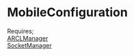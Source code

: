# MobileConfiguration
Requires;<br>
[ARCLManager](https://github.com/ZeroxCorbin/ARCLManager)<br>
[SocketManager](https://github.com/ZeroxCorbin/SocketManager)
